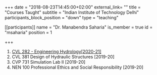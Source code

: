 +++
date = "2018-08-23T14:45:00+02:00"
external_link= ""
title = "Courses Taught"
subtitle = "Indian Institute of Technology Delhi"
participants_block_position = "down"
type = "teaching"

[[participants]]
    name = "Dr. Manabendra Saharia"
    is_member = true
    id = "msaharia"
    position = 1
    
+++

1. <a href="/teaching/engineering-hydrology.html"> CVL 282 - Engineering Hydrology[2020-21]</a><br>
2. CVL 381 Design of Hydraulic Structures [2019-20] <br>
3. CVP 731 Simulation Lab II [2019-20] <br>
4. NEN 100 Professional Ethics and Social Responsibility [2019-20] <br>		


